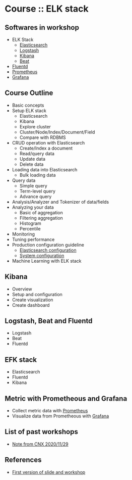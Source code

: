 # Course :: ELK stack

## Softwares in workshop
  * ELK Stack
    * [Elasticsearch](https://www.elastic.co/products/elasticsearch)
    * [Logstash](https://www.elastic.co/products/logstash)
    * [Kibana](https://www.elastic.co/products/kibana)
    * [Beat](https://www.elastic.co/products/beats)
  * [Fluentd](https://www.fluentd.org/)
  * [Prometheus](https://prometheus.io/)
  * [Grafana](https://grafana.com/)

## Course Outline
* Basic concepts
* Setup ELK stack
  * Elasticsearch
  * Kibana
  * Explore cluster
  * Cluster/Node/Index/Document/Field
  * Compare with RDBMS
* CRUD operation with Elasticsearch
  * Create/Index a document
  * Read/query data 
  * Update data
  * Delete data 
* Loading data into Elasticsearch
  * Bulk loading data
* Query data
  * Simple query
  * Term-level query
  * Advance query
* Analysis/Analyzer and Tokenizer of data/fields
* Analyzing your data
  * Basic of aggregation
  * Filtering aggregation
  * Histogram
  * Percentile
* Monitoring
* Tuning performance
* Production configuration guideline
  * [Elasticsearch configuration](https://www.elastic.co/guide/en/elasticsearch/reference/current/important-settings.html)
  * [System configuration](https://www.elastic.co/guide/en/elasticsearch/reference/current/system-config.html)
* Machine Learning with ELK stack
  
  
## Kibana
* Overview
* Setup and configuration
* Create visualization
* Create dashboard

## Logstash, Beat and Fluentd
* Logstash
* Beat
* Fluentd

## EFK stack
* Elasticsearch
* Fluentd
* Kibana

## Metric with Prometheous and Grafana
* Collect metric data with [Prometheus](https://prometheus.io/)
* Visualize data from Prometheous with [Grafana](https://grafana.com/)

## List of past workshops
* [Note from CNX 2020/11/29](https://github.com/up1/note-elk-20201129)

## References
* [First version of slide and workshop](https://github.com/up1/elasticsearch_workshop)
